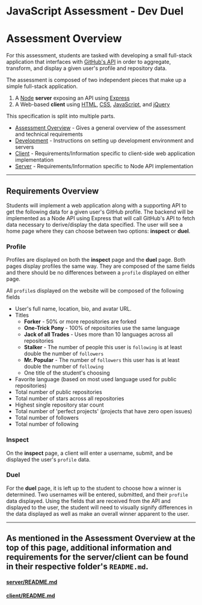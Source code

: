 # JavaScript Assessment - Dev Duel
# Assessment Overview

For this assessment, students are tasked with developing a small full-stack application that interfaces with [GitHub's API](https://developer.github.com/v3/) in order to aggregate, transform, and display a given user's profile and repository data.  

The assessment is composed of two independent pieces that make up a simple full-stack application.
	
1. A [Node](https://nodejs.org/en/docs/) **server** exposing an API using [Express](https://expressjs.com/en/api.html)
2. A Web-based **client** using [HTML](https://developer.mozilla.org/en-US/docs/Learn/HTML), [CSS](https://developer.mozilla.org/en-US/docs/Web/CSS), [JavaScript](https://developer.mozilla.org/en-US/docs/Web/JavaScript), and [jQuery](https://api.jquery.com/)


This specification is split into multiple parts. 
- [Assessment Overview](README.md) - Gives a general overview of the assessment and technical requirements
- [Development](DEVELOPMENT.md) - Instructions on setting up development environment and servers
- [Client](client/README.md) - Requirements/Information specific to client-side web application implementation
- [Server](server/README.md) - Requirements/Information specific to Node API implementation

---

## Requirements Overview

Students will implement a web application along with a supporting API to get the following data for a given user's GitHub profile. The backend will be implemented as a Node API using Express that will call GitHub's API to fetch data necessary to derive/display the data specified. The user will see a home page where they can choose between two options: **inspect** or **duel**.

### Profile

Profiles are displayed on both the **inspect** page and the **duel** page. Both pages display profiles the same way. They are composed of the same fields and there should be no differences between a `profile` displayed on either page.

All `profile`s displayed on the website will be composed of the following fields
- User's full name, location, bio, and avatar URL.
- Titles
    - **Forker** - 50% or more repositories are forked
    - **One-Trick Pony** - 100% of repositories use the same language
    - **Jack of all Trades** - Uses more than 10 languages across all repositories
    - **Stalker** - The number of people this user is `following` is at least double the number of `followers`
    - **Mr. Popular** - The number of `followers` this user has is at least double the number of `following`
    - One title of the student's choosing
- Favorite language (based on most used language used for public repositories)
- Total number of public repositories
- Total number of stars across all repositories
- Highest single repository star count
- Total number of 'perfect projects' (projects that have zero open issues)
- Total number of followers
- Total number of following

### Inspect
On the **inspect** page, a client will enter a username, submit, and be displayed the user's `profile` data.

### Duel
For the **duel** page, it is left up to the student to choose how a winner is determined. Two usernames will be entered, submitted, and their `profile` data displayed. Using the fields that are received from the API and displayed to the user, the student will need to visually signify differences in the data displayed as well as make an overall winner apparent to the user.

---

## As mentioned in the Assessment Overview at the top of this page, additional information and requirements for the server/client can be found in their respective folder's `README.md`.

#### [server/README.md](server/README.md)
#### [client/README.md](client/README.md)
